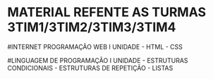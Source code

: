 # MATERIAL REFENTE AS TURMAS 3TIM1/3TIM2/3TIM3/3TIM4

#INTERNET PROGRAMAÇÃO WEB
  I UNIDADE
    - HTML
    - CSS
    
#LINGUAGEM DE PROGRAMAÇÃO
  I UNIDADE
    - ESTRUTURAS CONDICIONAIS
    - ESTRUTURAS DE REPETIÇÃO
    - LISTAS
  
